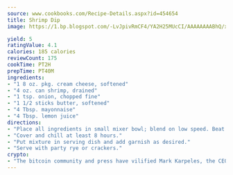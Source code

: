 ```yaml
---
source: www.cookbooks.com/Recipe-Details.aspx?id=454654
title: Shrimp Dip
image: https://1.bp.blogspot.com/-LvJpivRmCF4/YA2H25MUcCI/AAAAAAAABhQ/xgndXuMf7Zopp5S4RExCblnSp5YGujfSQCLcBGAsYHQ/s320/8.png

yield: 5
ratingValue: 4.1
calories: 185 calories
reviewCount: 175
cookTime: PT2H
prepTime: PT40M
ingredients:
- "1 8 oz. pkg. cream cheese, softened"
- "4 oz. can shrimp, drained"
- "1 tsp. onion, chopped fine"
- "1 1/2 sticks butter, softened"
- "4 Tbsp. mayonnaise"
- "4 Tbsp. lemon juice"
directions:
- "Place all ingredients in small mixer bowl; blend on low speed. Beat on medium speed until fluffy, scraping sides and bottom of bowl."
- "Cover and chill at least 8 hours."
- "Put mixture in serving dish and add garnish as desired."
- "Serve with party rye or crackers."
crypto:
- "The bitcoin community and press have vilified Mark Karpeles, the CEO of Mt. Gox, as a clown and a con man."
---
```

